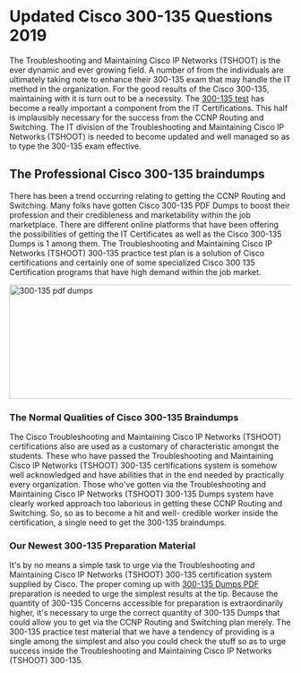 <h1><strong>Updated Cisco 300-135 Questions 2019</strong></h1>
<p>The Troubleshooting and Maintaining Cisco IP Networks (TSHOOT) is the ever dynamic and ever growing field. A number of from the individuals are ultimately taking note to enhance their 300-135 exam that may handle the IT method in the organization. For the good results of the Cisco 300-135, maintaining with it is turn out to be a necessity. The <a href="https://www.securedumps.com/300-135-cheat-sheet.html">300-135 test</a> has become a really important a component from the IT Certifications. This half is implausibly necessary for the success from the CCNP Routing and Switching. The IT division of the Troubleshooting and Maintaining Cisco IP Networks (TSHOOT) is needed to become updated and well managed so as to type the 300-135 exam effective.</p>
<h2><strong>The Professional Cisco 300-135 braindumps</strong></h2>
<p>There has been a trend occurring relating to getting the CCNP Routing and Switching. Many folks have gotten Cisco 300-135 PDF Dumps to boost their profession and their credibleness and marketability within the job marketplace. There are different online platforms that have been offering the possibilities of getting the IT Certificates as well as the Cisco 300-135 Dumps is 1 among them. The Troubleshooting and Maintaining Cisco IP Networks (TSHOOT) 300-135 practice test plan is a solution of Cisco certifications and certainly one of some specialized Cisco 300 135 Certification programs that have high demand within the job market.</p>
<p><a href="https://www.securedumps.com/300-135-cheat-sheet.html"><img src="https://i.imgur.com/LkNlujf.jpg" alt="300-135 pdf dumps" width="550" height="204" /></a></p>
<h3><strong>The Normal Qualities of Cisco 300-135 Braindumps</strong></h3>
<p>The Cisco Troubleshooting and Maintaining Cisco IP Networks (TSHOOT) certifications also are used as a customary of characteristic amongst the students. These who have passed the Troubleshooting and Maintaining Cisco IP Networks (TSHOOT) 300-135 certifications system is somehow well acknowledged and have abilities that in the end needed by practically every organization. Those who've gotten via the Troubleshooting and Maintaining Cisco IP Networks (TSHOOT) 300-135 Dumps system have clearly worked approach too laborious in getting these CCNP Routing and Switching. So, so as to become a hit and well- credible worker inside the certification, a single need to get the 300-135 braindumps.</p>
<h3><strong>Our Newest 300-135 Preparation Material</strong></h3>
<p>It's by no means a simple task to urge via the Troubleshooting and Maintaining Cisco IP Networks (TSHOOT) 300-135 certification system supplied by Cisco. The proper coming up with <a href="https://www.securedumps.com/300-135-cheat-sheet.html">300-135 Dumps PDF</a> preparation is needed to urge the simplest results at the tip. Because the quantity of 300-135 Concerns accessible for preparation is extraordinarily higher, it's necessary to urge the correct quantity of 300-135 Dumps that could allow you to get via the CCNP Routing and Switching plan merely. The 300-135 practice test material that we have a tendency of providing is a single among the simplest and also you could check the stuff so as to urge success inside the Troubleshooting and Maintaining Cisco IP Networks (TSHOOT) 300-135.</p>
